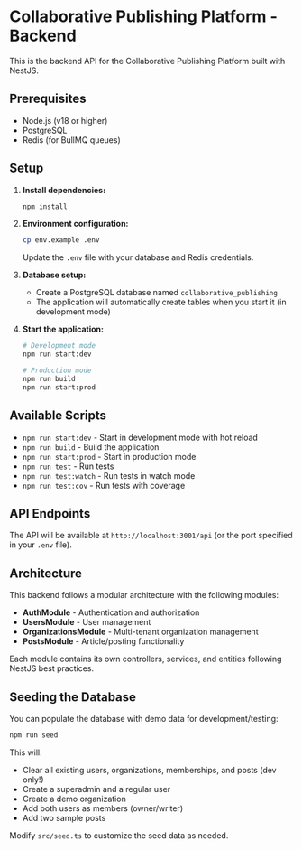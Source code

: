 # Collaborative Publishing Platform - Backend

This is the backend API for the Collaborative Publishing Platform built with NestJS.

## Prerequisites

- Node.js (v18 or higher)
- PostgreSQL
- Redis (for BullMQ queues)

## Setup

1. **Install dependencies:**
   ```bash
   npm install
   ```

2. **Environment configuration:**
   ```bash
   cp env.example .env
   ```
   
   Update the `.env` file with your database and Redis credentials.

3. **Database setup:**
   - Create a PostgreSQL database named `collaborative_publishing`
   - The application will automatically create tables when you start it (in development mode)

4. **Start the application:**
   ```bash
   # Development mode
   npm run start:dev
   
   # Production mode
   npm run build
   npm run start:prod
   ```

## Available Scripts

- `npm run start:dev` - Start in development mode with hot reload
- `npm run build` - Build the application
- `npm run start:prod` - Start in production mode
- `npm run test` - Run tests
- `npm run test:watch` - Run tests in watch mode
- `npm run test:cov` - Run tests with coverage

## API Endpoints

The API will be available at `http://localhost:3001/api` (or the port specified in your `.env` file).

## Architecture

This backend follows a modular architecture with the following modules:
- **AuthModule** - Authentication and authorization
- **UsersModule** - User management
- **OrganizationsModule** - Multi-tenant organization management
- **PostsModule** - Article/posting functionality

Each module contains its own controllers, services, and entities following NestJS best practices.

## Seeding the Database

You can populate the database with demo data for development/testing:

```bash
npm run seed
```

This will:
- Clear all existing users, organizations, memberships, and posts (dev only!)
- Create a superadmin and a regular user
- Create a demo organization
- Add both users as members (owner/writer)
- Add two sample posts

Modify `src/seed.ts` to customize the seed data as needed. 